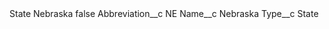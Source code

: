 <?xml version="1.0" encoding="UTF-8"?>
<CustomMetadata xmlns="http://soap.sforce.com/2006/04/metadata" xmlns:xsi="http://www.w3.org/2001/XMLSchema-instance" xmlns:xsd="http://www.w3.org/2001/XMLSchema">
    <label>State Nebraska</label>
    <protected>false</protected>
    <values>
        <field>Abbreviation__c</field>
        <value xsi:type="xsd:string">NE</value>
    </values>
    <values>
        <field>Name__c</field>
        <value xsi:type="xsd:string">Nebraska</value>
    </values>
    <values>
        <field>Type__c</field>
        <value xsi:type="xsd:string">State</value>
    </values>
</CustomMetadata>
